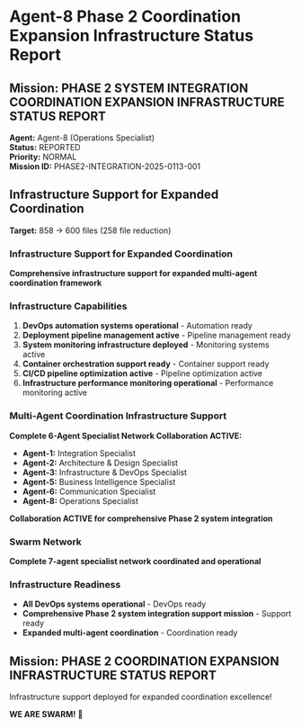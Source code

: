 # Agent-8 Phase 2 Coordination Expansion Infrastructure Status Report

## Mission: PHASE 2 SYSTEM INTEGRATION COORDINATION EXPANSION INFRASTRUCTURE STATUS REPORT
**Agent:** Agent-8 (Operations Specialist)  
**Status:** REPORTED  
**Priority:** NORMAL  
**Mission ID:** PHASE2-INTEGRATION-2025-0113-001  

## Infrastructure Support for Expanded Coordination
**Target:** 858 → 600 files (258 file reduction)

### Infrastructure Support for Expanded Coordination
**Comprehensive infrastructure support for expanded multi-agent coordination framework**

### Infrastructure Capabilities
1. **DevOps automation systems operational** - Automation ready
2. **Deployment pipeline management active** - Pipeline management ready
3. **System monitoring infrastructure deployed** - Monitoring systems active
4. **Container orchestration support ready** - Container support ready
5. **CI/CD pipeline optimization active** - Pipeline optimization active
6. **Infrastructure performance monitoring operational** - Performance monitoring active

### Multi-Agent Coordination Infrastructure Support
**Complete 6-Agent Specialist Network Collaboration ACTIVE:**
- **Agent-1:** Integration Specialist
- **Agent-2:** Architecture & Design Specialist
- **Agent-3:** Infrastructure & DevOps Specialist
- **Agent-5:** Business Intelligence Specialist
- **Agent-6:** Communication Specialist
- **Agent-8:** Operations Specialist

**Collaboration ACTIVE for comprehensive Phase 2 system integration**

### Swarm Network
**Complete 7-agent specialist network coordinated and operational**

### Infrastructure Readiness
- **All DevOps systems operational** - DevOps ready
- **Comprehensive Phase 2 system integration support mission** - Support ready
- **Expanded multi-agent coordination** - Coordination ready

## Mission: PHASE 2 COORDINATION EXPANSION INFRASTRUCTURE STATUS REPORT
Infrastructure support deployed for expanded coordination excellence!

**WE ARE SWARM!** 🐝
